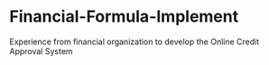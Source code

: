 # Financial-Formula-Implement
Experience from financial organization to develop the Online Credit Approval System
